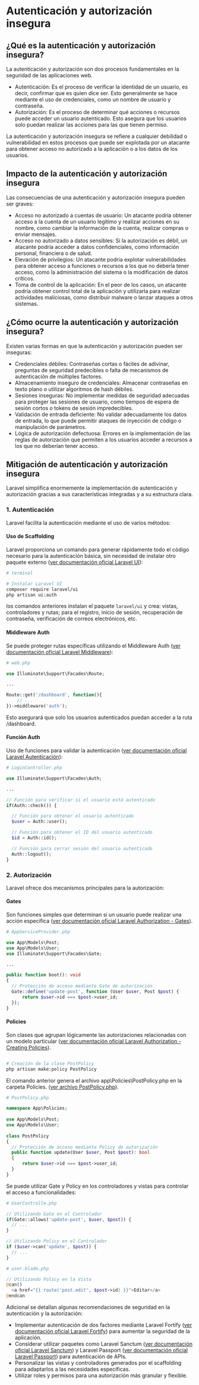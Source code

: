 # Autenticación y autorización insegura

## ¿Qué es la autenticación y autorización insegura?

La autenticación y autorización son dos procesos fundamentales en la seguridad de las aplicaciones web.

- Autenticación: Es el proceso de verificar la identidad de un usuario, es decir, confirmar que es quien dice ser. Esto generalmente se hace mediante el uso de credenciales, como un nombre de usuario y contraseña.
- Autorización: Es el proceso de determinar qué acciones o recursos puede acceder un usuario autenticado. Esto asegura que los usuarios solo puedan realizar las acciones para las que tienen permiso.

La autenticación y autorización insegura se refiere a cualquier debilidad o vulnerabilidad en estos procesos que puede ser explotada por un atacante para obtener acceso no autorizado a la aplicación o a los datos de los usuarios.

## Impacto de la autenticación y autorización insegura

Las consecuencias de una autenticación y autorización insegura pueden ser graves:

- Acceso no autorizado a cuentas de usuario: Un atacante podría obtener acceso a la cuenta de un usuario legítimo y realizar acciones en su nombre, como cambiar la información de la cuenta, realizar compras o enviar mensajes.
- Acceso no autorizado a datos sensibles: Si la autorización es débil, un atacante podría acceder a datos confidenciales, como información personal, financiera o de salud.
- Elevación de privilegios: Un atacante podría explotar vulnerabilidades para obtener acceso a funciones o recursos a los que no debería tener acceso, como la administración del sistema o la modificación de datos críticos.
- Toma de control de la aplicación: En el peor de los casos, un atacante podría obtener control total de la aplicación y utilizarla para realizar actividades maliciosas, como distribuir malware o lanzar ataques a otros sistemas.

## ¿Cómo ocurre la autenticación y autorización insegura?

Existen varias formas en que la autenticación y autorización pueden ser inseguras:

- Credenciales débiles: Contraseñas cortas o fáciles de adivinar, preguntas de seguridad predecibles o falta de mecanismos de autenticación de múltiples factores.
- Almacenamiento inseguro de credenciales: Almacenar contraseñas en texto plano o utilizar algoritmos de hash débiles.
- Sesiones inseguras: No implementar medidas de seguridad adecuadas para proteger las sesiones de usuario, como tiempos de espera de sesión cortos o tokens de sesión impredecibles.
- Validación de entrada deficiente: No validar adecuadamente los datos de entrada, lo que puede permitir ataques de inyección de código o manipulación de parámetros.
- Lógica de autorización defectuosa: Errores en la implementación de las reglas de autorización que permiten a los usuarios acceder a recursos a los que no deberían tener acceso.

## Mitigación de autenticación y autorización insegura

Laravel simplifica enormemente la implementación de autenticación y autorización gracias a sus características integradas y a su estructura clara.

### 1. Autenticación

Laravel facilita la autenticación mediante el uso de varios métodos:

#### Uso de Scaffolding

Laravel proporciona un comando para generar rápidamente todo el código necesario para la autenticación básica, sin necesidad de instalar otro paquete externo ([ver documentación oficial Laravel UI](https://github.com/laravel/ui)):

```bash
# terminal

# Instalar Laravel UI
composer require laravel/ui
php artisan ui:auth

```

los comandos anteriores instalan el paquete `laravel/ui` y crea: vistas, controladores y rutas; para el registro, inicio de sesión, recuperación de contraseña, verificación de correos electrónicos, etc.

#### Middleware Auth

Se puede proteger rutas específicas utilizando el Middleware Auth ([ver documentación oficial Laravel Middleware](https://laravel.com/docs/11.x/middleware)):

```php
# web.php

use Illuminate\Support\Facades\Route;

...

Route::get('/dashboard', function(){
    // ...
})->middleware('auth');

```

Esto asegurará que solo los usuarios autenticados puedan acceder a la ruta /dashboard.

#### Función Auth

Uso de funciones para validar la autenticación ([ver documentación oficial Laravel Autenticación](https://laravel.com/docs/11.x/authentication)):

```php
# LoginController.php

use Illuminate\Support\Facades\Auth;

...

// Función para verificar si el usuario está autenticado
if(Auth::check()) {

  // Función para obtener el usuario autenticado
  $user = Auth::user();

  // Función para obtener el ID del usuario autenticado
  $id = Auth::id();

  // Función para cerrar sesión del usuario autenticado
  Auth::logout();
}

```

### 2. Autorización

Laravel ofrece dos mecanismos principales para la autorización:

#### Gates

Son funciones simples que determinan si un usuario puede realizar una acción específica ([ver documentación oficial Laravel Authorization - Gates](https://laravel.com/docs/11.x/authorization#gates)).

```php
# AppServiceProvider.php

use App\Models\Post;
use App\Models\User;
use Illuminate\Support\Facades\Gate;

...

public function boot(): void
{
  // Protección de acceso mediante Gate de autorización
  Gate::define('update-post', function (User $user, Post $post) {
      return $user->id === $post->user_id;
  });
}

```

#### Policies

Son clases que agrupan lógicamente las autorizaciones relacionadas con un modelo particular ([ver documentación oficial Laravel Authorization - Creating Policies](https://laravel.com/docs/11.x/authorization#creating-policies)).

```bash

# Creación de la clase PostPolicy
php artisan make:policy PostPolicy

```

El comando anterior genera el archivo app\Policies\PostPolicy.php en la carpeta Policies. ([ver archivo PostPolicy.php](./app/Policies/PostPolicy.php)).

```php
# PostPolicy.php

namespace App\Policies;
 
use App\Models\Post;
use App\Models\User;
 
class PostPolicy
{
  // Protección de acceso mediante Policy de autorización
  public function update(User $user, Post $post): bool
  {
      return $user->id === $post->user_id;
  }
}

```

Se puede utilizar Gate y Policy en los controladores y vistas para controlar el acceso a funcionalidades:

```php
# UserControlle.php

// Utilizando Gate en el Controlador
if(Gate::allows('update-post', $user, $post)) {
  // ...
}

// Utilizando Policy en el Controlador
if ($user->can('update', $post)) {
  // ...
}

```

```php
# user.blade.php

// Utilizando Policy en la Vista
@can()
  <a href="{{ route('post.edit', $post->id) }}">Editar</a>
@endcan

```

Adicional se detallan algunas recomendaciones de seguridad en la autenticación y la autorización:

- Implementar autenticación de dos factores mediante Laravel Fortify ([ver documentación oficial Laravel Fortify](https://laravel.com/docs/11.x/fortify)) para aumentar la seguridad de la aplicación.
- Considerar utilizar paquetes como Laravel Sanctum ([ver documentación oficial Laravel Sanctum](https://laravel.com/docs/11.x/sanctum)) y Laravel Passport ([ver documentación oficial Laravel Passport](https://laravel.com/docs/11.x/passport)) para autenticación de APIs.
- Personalizar las vistas y controladores generados por el scaffolding para adaptarlos a las necesidades específicas.
- Utilizar roles y permisos para una autorización más granular y flexible.
